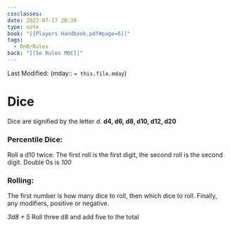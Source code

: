 ```yaml
---
cssclasses: 
date: 2022-07-17 20:39
type: note
book: "[[Players Handbook.pdf#page=6]]"
tags:
  - DnD/Rules
back: "[[5e Rules MOC]]"
---
```

Last Modified: (mday:: `= this.file.mday`)
# Dice
Dice are signified by the letter *d*.
**d4, d6, d8, d10, d12, d20**

### Percentile Dice:
Roll a d10 twice. The first roll is the first digit, the second roll is the second digit.
Double 0s is *100*

### Rolling:
The first number is how many dice to roll, then which dice to roll. Finally, any modifiers, positive or negative.

*3d8 + 5*
Roll three d8 and add five to the total 